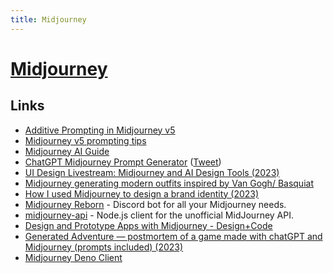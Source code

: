 ```yaml
---
title: Midjourney
---
```


# [Midjourney](https://www.midjourney.com/home/)

## Links

- [Additive Prompting in Midjourney v5](https://twitter.com/nickfloats/status/1645522764084772875)
- [Midjourney v5 prompting tips](https://twitter.com/nickfloats/status/1645639748575428611)
- [Midjourney AI Guide](https://enchanting-trader-463.notion.site/Midjourney-AI-Guide-41eca43809dd4d8fa676e648436fc29c)
- [ChatGPT Midjourney Prompt Generator](https://gist.github.com/ubuwaits/395e8626697bc56ae2d0a6c74a3de89f) ([Tweet](https://twitter.com/ubuwaits/status/1650177607504101377))
- [UI Design Livestream: Midjourney and AI Design Tools (2023)](https://www.youtube.com/watch?v=5KnFHHGK80E)
- [Midjourney generating modern outfits inspired by Van Gogh/ Basquiat](https://twitter.com/emollick/status/1653827161223213056)
- [How I used Midjourney to design a brand identity (2023)](https://uxdesign.cc/how-i-used-midjourney-to-design-a-brand-identity-394cf9ddaeed)
- [Midjourney Reborn](https://github.com/oelin/midjourney-reborn) - Discord bot for all your Midjourney needs.
- [midjourney-api](https://github.com/erictik/midjourney-api) - Node.js client for the unofficial MidJourney API.
- [Design and Prototype Apps with Midjourney - Design+Code](https://designcode.io/midjourney)
- [Generated Adventure — postmortem of a game made with chatGPT and Midjourney (prompts included) (2023)](https://blog.luden.io/generated-adventure-the-postmortem-of-a-game-made-with-chatgpt-and-midjourney-prompts-included-f87e7e615204)
- [Midjourney Deno Client](https://github.com/UrielCh/midjourney-client)

